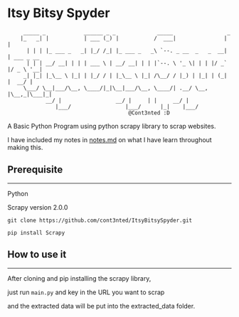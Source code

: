 
# Itsy Bitsy Spyder

		 _____ _            ______ _ _             _____                 _           
		|_   _| |           | ___ (_) |           /  ___|               | |          
		  | | | |_ ___ _   _| |_/ /_| |_ ___ _   _\ `--. _ __  _   _  __| | ___ _ __ 
		  | | | __/ __| | | | ___ \ | __/ __| | | |`--. \ '_ \| | | |/ _` |/ _ \ '__|
		 _| |_| |_\__ \ |_| | |_/ / | |_\__ \ |_| /\__/ / |_) | |_| | (_| |  __/ |   
		 \___/ \__|___/\__, \____/|_|\__|___/\__, \____/| .__/ \__, |\__,_|\___|_|   
				__/ |                 __/ |     | |     __/ |                
			       |___/                 |___/      |_|    |___/             
										  @Cont3nted :D  


A Basic Python Program using python scrapy library to scrap websites. 

I have included my notes in [notes.md](notes.md) on what I have learn throughout making this.

## Prerequisite 
-------------------
Python

Scrapy version 2.0.0

 `git clone https://github.com/cont3nted/ItsyBitsySpyder.git`
 
 `pip install Scrapy`

## How to use it
--------------------
After cloning and pip installing the scrapy library,

just run `main.py` and key in the URL you want to scrap

and the extracted data will be put into the extracted_data folder.

